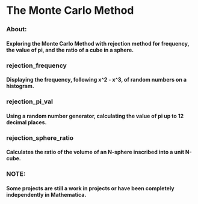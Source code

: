 # The Monte Carlo Method

### About: 
#### Exploring the Monte Carlo Method with rejection method for frequency, the value of pi, and the ratio of a cube in a sphere. 

### rejection_frequency
#### Displaying the frequency, following x^2 - x^3, of random numbers on a histogram.

### rejection_pi_val
#### Using a random number generator, calculating the value of pi up to 12 decimal places.

### rejection_sphere_ratio
#### Calculates the ratio of the volume of an N-sphere inscribed into a unit N-cube.

### NOTE: 
#### Some projects are still a work in projects or have been completely independently in Mathematica. 